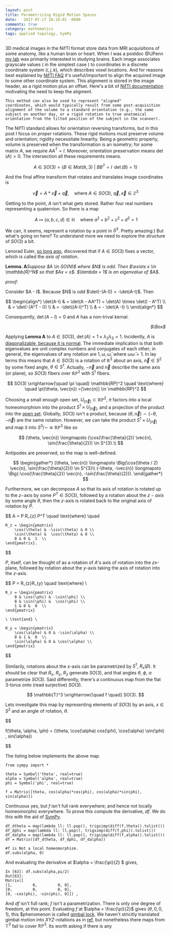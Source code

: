 ```yaml
---
layout: post
title: Parametrizing Rigid Motion Spaces
date:   2017-07-17 16:16:01 -0600
comments: true
category: mathematics
tags: applied topology, SymPy
---
```


3D medical images in the NifTI format store data from MRI acquisitions of some anatomy, like a human brain or heart. When I was a postdoc @UPenn [my lab][3] was primarily interested in studying brains. Each image associates grayscale values ( in the simplest case ) to coordinates in a discrete coordinate system $(i,j,k)$, which describes voxel locations. And for reasons best explained by [NifTI FAQ][2] it's useful/important to align the acquired image to some other coordinate system. This alignment is stored in the image header, as a rigid motion plus an offset. Here's a bit of [NifTI documentation][1] motivating the need to keep the aligment.

	This method can also be used to represent "aligned"
	coordinates, which would typically result from some post-acquisition
	alignment of the volume to a standard orientation (e.g., the same
	subject on another day, or a rigid rotation to true anatomical
	orientation from the tilted position of the subject in the scanner).

The NifTI standard allows for orientation reversing transforms, but in this post I focus on *proper* rotations. These rigid motions must preserve volume and orientation; rigidity necessitate linearity. Being a geometric property, volume is preserved when the transformation is an isometry; for some matrix $A$, we require $A A^T = I$. Moreover, orientation preservation means $\det(A) > 0$. The intersection all these requirements means.


$$A \in SO(3) = \{ B \in Mat(\mathbb{R},3) \ | \ BB^T =I \, \ \det(B)=1 \}$$

And the final affine transform that rotates and translates image coordinates is

$$
\begin{equation*}
    \vec{v} = A * \vec{x} + \vec{q},  \quad \text{where } A \in SO(3), \ \vec{q}, \vec{x} \in \mathbb{Z}^3
\end{equation*}
$$

Getting to the point, $A$ isn't what gets stored. Rather four real numbers representing a quaternion. So there is a map

$$
	\ A \mapsto (a, b, c, d) \in \mathbb{H} \quad \text{where } a^2+b^2+c^2+d^2=1
$$

We can, it seems, represent a rotation by a point in $S^3$. Pretty amazing:) But what's going on here? To understand more we need to explore the structure of $SO(3)$ a bit.

Lenorad Euler, [so long ago][4], discovered that if $A \in SO(3)$ fixes a vector, which is called the *axis of rotation*.

<p><strong>Lemma. A</strong><em>Suppose $A \in SO(N)$ where $N$ is odd. Then $\exists x \in \mathbb{R}^N$ so that $Ax = x$. $\lambda = 1$ is an eigenvalue of $A$.
</em></p>
<p><em>proof:</em></p>
Consider $A - I$. Because $N$ is odd $\det(-(A-I)) = -\det(A-I)$. Then

$$
\begin{align*}
    \det(A-I) & = \det(A - AA^T) = \det(A) \times \det(I - A^T)   \\
              & = \det(-(A^T - I)) \\
              & = -\det((A-I)^T) \\
              & = - \det(A -I) \\          
\end{align*}
$$

Consequently, $\det(A-I) = 0$ and $A$ has a non-trival kernal.     
<div align="right">
	<p><em>$\Box$</em></p>
</div>

Applying **Lemma A** to $A \in SO(3)$, $\det(A) = 1 \times \lambda_2 \lambda_3 = 1$. Incidently, $A$ is [diagonalizable, because it is normal][5]. The immediate implication is that both eigenvalues are unit complex numbers and conjugates of each other; in general, the eigenvalues of any rotation are $1, \omega, \bar{\omega}$, where $\omega \bar{\omega} = 1$. In lay terms this means that $A \in SO(3)$ is a rotation of $\mathbb{R}^3$ about an axis, $\vec{n} \in S^2$ by some fixed angle, $\theta \in S^1$. Actually, $-\vec{n}$ and $\vec{n}$ describe the same axis (or plane), so $SO(3)$ fibers over $\mathbb{RP}^2$ with $S^1$ fibers.

$$
SO(3) \xrightarrow{\quad \pi \quad} \mathbb{RP}^2 \quad \text{where} \quad \pi(\theta, \vec{n}) =[\vec{n}] \in \mathbb{RP}^2
$$

Choosing a small enough open set, $U_{[\vec{n}]} \subset \mathbb{RP}^2$, $\pi$ factors into a local homeomorphism into the product $S^1 \times U_{[\vec{n}]}$, and a projection of the product into the [open set][8]. Globally, $SO(3)$ isn't a product, because $(\theta, \vec{n}) \sim (-\theta, -\vec{n})$ are the same rotation. However, we can take the product $S^1 \times U_{[\vec{n}]}$ and map it into $S^3/\sim \ \cong\ \mathbb{RP}^3$ like so

$$
(\theta, \vec{n}) \longmapsto (\cos(\frac{\theta}{2}) \vec{n}, \sin(\frac{\theta}{2}))  \in S^{3}.\\
$$

Antipodes are preserved, so the map is well-defined.

$$
\begin{gather*}
	(\theta, \vec{n})   \longmapsto \Big(\cos(\theta / 2) \vec{n}, \sin(\frac{\theta}{2}))  \in S^{3}\\
	(-\theta, -\vec{n}) \longmapsto \Big(-\cos(\frac{\theta}{2}) \vec{n}, -\sin(\frac{\theta}{2})).
\end{gather*}
$$


Furthermore, we can decompose $A$ so that its axis of rotation is rotated up to the $z-$axis by some $P^T \in SO(3)$, followed by a rotation about the $z-axis$ by some angle $\theta$, then the $z$-axis is rotated back to the original axis of rotation by $P$.

$$
	A = P R_{z} P^T \quad \text{where} \quad

	R_z = \begin{pmatrix}
		\cos(\theta) & -\sin(\theta) & 0 \\
		\sin(\theta) &  \cos(\theta) & 0 \\
		0 & 0 &  1  \\
	\end{pmatrix}.
$$

$P$, itself, can be thought of as a rotation of $A$'s axis of rotation into the $zx$-plane, followed by rotation about the $y$-axis taking the axis of rotation into the $z$-axis.

$$
	P = R_{z}R_{y} \quad \text{where} \

	R_z = \begin{pmatrix}
		0 & \cos(\phi) & -\sin(\phi) \\
		0 & \sin(\phi) &  \cos(\phi) \\
		1 & 0 &  0  \\
	\end{pmatrix}

	\ \text{and} \

    R_y = \begin{pmatrix}
		\cos(\alpha) & 0 & -\sin(\alpha) \\
		0 & 1 &  0  \\
		\sin(\alpha) & 0 & \cos(\alpha) \\
	\end{pmatrix}

$$

Similarily, rotations about the $x$-axis can be parametrized by $S^1$, $R_x(\beta)$. It should be clear that $R_x,\ R_y,\ R_z$ generate $SO(3)$, and that angles $\theta, \ \phi, \ \alpha$ parametrize $SO(3)$. Said differently, there's a continuous map from the flat 3-torus onto (read surjective) $SO(3)$.

$$
\mathbb{T}^3 \xrightarrow{\quad f \quad} SO(3).
$$

Lets investigate this map by representing elements of $SO(3)$ by an axis, $x \in S^2$ and an angle of rotation, $\theta$.

$$

f(\theta, \alpha, \phi) = (\theta, \cos(\alpha) cos(\phi), \cos(\alpha) \sin(\phi) , sin(\alpha))

$$

The listing below implements the above map.

	from sympy import *

	theta = Symbol('theta', real=true)
	alpha = Symbol('alpha', real=true)
	phi = Symbol('phi', real=true)

	f = Matrix([theta, cos(alpha)*cos(phi), cos(alpha)*sin(phi), sin(alpha)])

Continuous yes, but $f$ isn't full rank everywhere; and hence not locally homeomorphic everywhere. To prove this compute the derivative, $df$. We do this with the aid of [SymPy][6].

	df_dtheta = map(lambda ll: ll.pop(), trigsimp(diff(f,theta)).tolist())
	df_dphi = map(lambda ll: ll.pop(), trigsimp(diff(f,phi)).tolist())
	df_dalpha = map(lambda ll: ll.pop(), trigsimp(diff(f,alpha)).tolist())
	df = Matrix([df_dtheta, df_dphi, df_dalpha])

	#f is Not a local homeomorphism.
	df.subs(alpha, 0)

And evaluating the derivative at $\alpha = \frac{\pi}{2} $ gives,

	In [63]: df.subs(alpha,pi/2)
	Out[63]:
	Matrix([
	[1,         0,         0, 0],
	[0,         0,         0, 0],
	[0, -cos(phi), -sin(phi), 0]]) ,

And $df$ isn't full rank; $f$ isn't a parametrization. There is only one degree of freedom, at this point. Evaluating $f$ at $\alpha = \frac{\pi}{2}$ gives $(\theta,0,0,1)$, this $phenomenon is called [gimbal lock][7]. We haven't stricitly translated gimbal motion into $XYZ$-rotations as in [ref][7], but nonetheless there maps from $\mathbb{T}^3$ fail to cover $\mathbb{RP}^3$. Its worth asking if there is any


[1]: https://nifti.nimh.nih.gov/pub/dist/src/niftilib/nifti1.h
[2]: https://nifti.nimh.nih.gov/nifti-1/documentation/faq#Q17
[3]: https://www.cbica.upenn.edu
[4]: https://en.wikipedia.org/wiki/Euler%27s_rotation_theorem#Euler.27s_theorem_.281776.29
[5]: https://en.wikipedia.org/wiki/Normal_matrix
[6]: http://docs.sympy.org/latest/index.html
[7]: https://en.wikipedia.org/wiki/Gimbal_lock#Loss_of_a_degree_of_freedom_with_Euler_angles
[8]: https://en.wikipedia.org/wiki/Fiber_bundle

